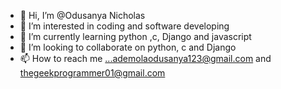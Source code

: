 - 👋 Hi, I’m @Odusanya Nicholas 
- 👀 I’m interested in coding and software developing
- 🌱 I’m currently learning python ,c, Django and javascript
- 💞️ I’m looking to collaborate on python, c and Django
- 📫 How to reach me ...ademolaodusanya123@gmail.com and thegeekprogrammer01@gmail.com

<!---
Skinnyboss100/Skinnyboss100 is a ✨ special ✨ repository because its `README.md` (this file) appears on your GitHub profile.
You can click the Preview link to take a look at your changes.
--->
